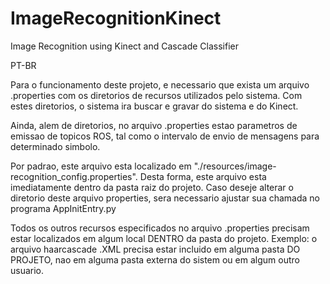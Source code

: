 # ImageRecognitionKinect
Image Recognition using Kinect and Cascade Classifier

PT-BR

Para o funcionamento deste projeto, e necessario que exista um arquivo
.properties com os diretorios de recursos utilizados pelo sistema. Com
estes diretorios, o sistema ira buscar e gravar do sistema e do Kinect.

Ainda, alem de diretorios, no arquivo .properties estao parametros de 
emissao de topicos ROS, tal como o intervalo de envio de mensagens para
determinado simbolo.

Por padrao, este arquivo esta localizado em
"./resources/image-recognition_config.properties".
Desta forma, este arquivo esta imediatamente dentro da pasta raiz do projeto.
Caso deseje alterar o diretorio deste arquivo properties, sera necessario
ajustar sua chamada no programa AppInitEntry.py

Todos os outros recursos especificados no arquivo .properties precisam
estar localizados em algum local DENTRO da pasta do projeto.
Exemplo: o arquivo haarcascade .XML precisa estar incluido
em alguma pasta DO PROJETO, nao em alguma pasta externa do sistem
ou em algum outro usuario.
